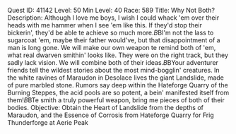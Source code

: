Quest ID: 41142
Level: 50
Min Level: 40
Race: 589
Title: Why Not Both?
Description: Although I love me boys, I wish I could whack 'em over their heads with me hammer when I see 'em like this. If they'd stop their bickerin', they'd be able te achieve so much more.$B$BI'm not the lass to sugarcoat 'em, maybe their father would've, but that disappointment of a man is long gone. We will make our own weapon te remind both of 'em, what real dwarven smithin' looks like. They were on the right track, but they sadly lack vision. We will combine both of their ideas.$B$BYour adventurer friends tell the wildest stories about the most mind-bogglin' creatures. In the white ravines of Maraudon in Desolace lives the giant Landslide, made of pure marbled stone. Rumors say deep within the Hateforge Quarry of the Burning Steppes, the acid pools are so potent, a bein' manifested itself from them!$B$BTe smith a truly powerful weapon, bring me pieces of both of their bodies.
Objective: Obtain the Heart of Landslide from the depths of Maraudon, and the Essence of Corrosis from Hateforge Quarry for Frig Thunderforge at Aerie Peak
